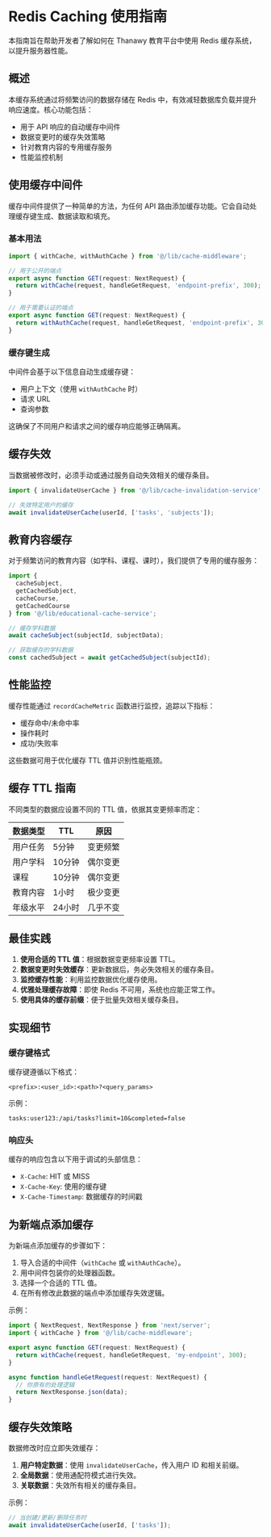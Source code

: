# Redis Caching 使用指南

本指南旨在帮助开发者了解如何在 Thanawy 教育平台中使用 Redis 缓存系统，以提升服务器性能。

## 概述

本缓存系统通过将频繁访问的数据存储在 Redis 中，有效减轻数据库负载并提升响应速度。核心功能包括：
- 用于 API 响应的自动缓存中间件
- 数据变更时的缓存失效策略
- 针对教育内容的专用缓存服务
- 性能监控机制

## 使用缓存中间件

缓存中间件提供了一种简单的方法，为任何 API 路由添加缓存功能。它会自动处理缓存键生成、数据读取和填充。

### 基本用法

```typescript
import { withCache, withAuthCache } from '@/lib/cache-middleware';

// 用于公开的端点
export async function GET(request: NextRequest) {
  return withCache(request, handleGetRequest, 'endpoint-prefix', 300); // 缓存5分钟
}

// 用于需要认证的端点
export async function GET(request: NextRequest) {
  return withAuthCache(request, handleGetRequest, 'endpoint-prefix', 300); // 缓存5分钟
}
```

### 缓存键生成

中间件会基于以下信息自动生成缓存键：
- 用户上下文（使用 `withAuthCache` 时）
- 请求 URL
- 查询参数

这确保了不同用户和请求之间的缓存响应能够正确隔离。

## 缓存失效

当数据被修改时，必须手动或通过服务自动失效相关的缓存条目。

```typescript
import { invalidateUserCache } from '@/lib/cache-invalidation-service';

// 失效特定用户的缓存
await invalidateUserCache(userId, ['tasks', 'subjects']);
```

## 教育内容缓存

对于频繁访问的教育内容（如学科、课程、课时），我们提供了专用的缓存服务：

```typescript
import { 
  cacheSubject, 
  getCachedSubject,
  cacheCourse,
  getCachedCourse
} from '@/lib/educational-cache-service';

// 缓存学科数据
await cacheSubject(subjectId, subjectData);

// 获取缓存的学科数据
const cachedSubject = await getCachedSubject(subjectId);
```

## 性能监控

缓存性能通过 `recordCacheMetric` 函数进行监控，追踪以下指标：
- 缓存命中/未命中率
- 操作耗时
- 成功/失败率

这些数据可用于优化缓存 TTL 值并识别性能瓶颈。

## 缓存 TTL 指南

不同类型的数据应设置不同的 TTL 值，依据其变更频率而定：

| 数据类型 | TTL | 原因 |
|-----------|-----|--------|
| 用户任务 | 5分钟 | 变更频繁 |
| 用户学科 | 10分钟 | 偶尔变更 |
| 课程 | 10分钟 | 偶尔变更 |
| 教育内容 | 1小时 | 极少变更 |
| 年级水平 | 24小时 | 几乎不变 |

## 最佳实践

1.  **使用合适的 TTL 值**：根据数据变更频率设置 TTL。
2.  **数据变更时失效缓存**：更新数据后，务必失效相关的缓存条目。
3.  **监控缓存性能**：利用监控数据优化缓存使用。
4.  **优雅处理缓存故障**：即使 Redis 不可用，系统也应能正常工作。
5.  **使用具体的缓存前缀**：便于批量失效相关缓存条目。

## 实现细节

### 缓存键格式

缓存键遵循以下格式：
```
<prefix>:<user_id>:<path>?<query_params>
```

示例：
```
tasks:user123:/api/tasks?limit=10&completed=false
```

### 响应头

缓存的响应包含以下用于调试的头部信息：
- `X-Cache`: HIT 或 MISS
- `X-Cache-Key`: 使用的缓存键
- `X-Cache-Timestamp`: 数据缓存的时间戳

## 为新端点添加缓存

为新端点添加缓存的步骤如下：

1.  导入合适的中间件（`withCache` 或 `withAuthCache`）。
2.  用中间件包装你的处理器函数。
3.  选择一个合适的 TTL 值。
4.  在所有修改此数据的端点中添加缓存失效逻辑。

示例：
```typescript
import { NextRequest, NextResponse } from 'next/server';
import { withCache } from '@/lib/cache-middleware';

export async function GET(request: NextRequest) {
  return withCache(request, handleGetRequest, 'my-endpoint', 300);
}

async function handleGetRequest(request: NextRequest) {
  // 你原有的处理逻辑
  return NextResponse.json(data);
}
```

## 缓存失效策略

数据修改时应立即失效缓存：

1.  **用户特定数据**：使用 `invalidateUserCache`，传入用户 ID 和相关前缀。
2.  **全局数据**：使用通配符模式进行失效。
3.  **关联数据**：失效所有相关的缓存条目。

示例：
```typescript
// 当创建/更新/删除任务时
await invalidateUserCache(userId, ['tasks']);
```